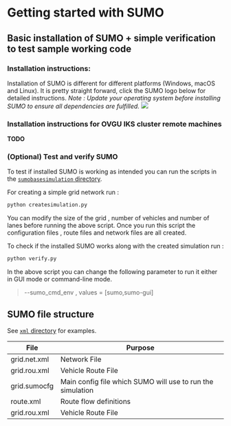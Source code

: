 # Getting started with SUMO

## Basic installation of SUMO + simple verification to test sample working code
### Installation instructions:
Installation of SUMO is different for different platforms (Windows, macOS and Linux). It is pretty straight forward, click the SUMO logo below for detailed instructions.  _Note : Update your operating system before installing SUMO to ensure all dependencies are fulfilled._
[![](https://fileinfo.com/img/icons/files/128/sumocfg-11490.png)](https://sumo.dlr.de/docs/Installing/index.html)  

### Installation instructions for OVGU IKS cluster remote machines
**TODO**

### (Optional) Test and verify SUMO
To test if installed SUMO is working as intended you can run the scripts in the [`sumobasesimulation` directory](https://code.ovgu.de/ai-lab/projects/pascal/traffic-simulation/-/tree/main/sumobasesimulation).  
  
For creating a simple grid network run : 
```sh
python createsimulation.py
```

You can modify the size of the grid , number of vehicles and number of lanes before running the above script.
Once you run this script the configuration files , route files and network files are all created. 

To check if the installed SUMO works along with the created simulation run : 
```sh
python verify.py
```
In the above script you can change the following parameter to run it either in GUI mode or command-line mode.
> --sumo_cmd_env  , values = [sumo,sumo-gui]

## SUMO file structure
See [`xml` directory](https://code.ovgu.de/ai-lab/projects/pascal/traffic-simulation/-/tree/main/xml) for examples.

| File | Purpose |
| ------ | ------ |
| grid.net.xml | Network File |
| grid.rou.xml | Vehicle Route File  |
| grid.sumocfg | Main config file which SUMO will use to run the simulation  |
| route.xml | Route flow definitions  |
| grid.rou.xml | Vehicle Route File  |